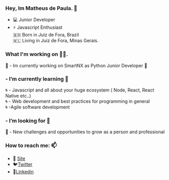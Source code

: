 ### Hey, Im Matheus de Paula. 👋


- 💻 Junior Developer
- ⚡ Javascript Enthusiast  
🇧🇷 Born in Juiz de Fora, Brazil  
🇳🇱 Living in Juiz de Fora, Minas Gerais.  

### What I'm working on 👨‍💻.   
🔭 - Im currently working on SmartNX as Python Junior Developer 🐍

###  - I’m currently learning 🌱 
🌀 - Javascript and all about your huge ecosystem ( Node, React, React Native etc..)  
🌀 - Web development and best practices for programming in general   
🌀 -Agile software development

### -  I’m looking for 👯  
🔎 - New challenges and opportunities to grow as a person and professional  

###  How to reach me: 📫   
- 💨 [Site](https://www.google.com)  
- 🐦[Twitter](https://twitter.com/_math3us__)  
- 💼[Linkedin](https://www.linkedin.com/in/matheusdev20/)

